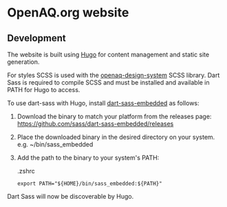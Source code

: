 # OpenAQ.org website

## Development

The website is built using [Hugo](https://gohugo.io) for content management and static site generation.


For styles SCSS is used with the [openaq-design-system]() SCSS library. Dart Sass is required to compile SCSS and must be installed and available in PATH for Hugo to access.

To use dart-sass with Hugo, install [dart-sass-embedded](https://github.com/sass/dart-sass-embedded) as follows:

1. Download the binary to match your platform from the releases page: https://github.com/sass/dart-sass-embedded/releases

2. Place the downloaded binary in the desired directory on your system. e.g. ~/bin/sass_embedded

3. Add the path to the binary to your system's PATH:

    .zshrc
    ```
    export PATH="${HOME}/bin/sass_embedded:${PATH}"
    ```

Dart Sass will now be discoverable by Hugo.